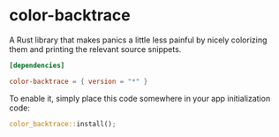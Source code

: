 color-backtrace
===============

A Rust library that makes panics a little less painful by nicely colorizing them
and printing the relevant source snippets.

```toml
[dependencies]

color-backtrace = { version = "*" }
```

To enable it, simply place this code somewhere in your app initialization code:
```rust
color_backtrace::install();
```